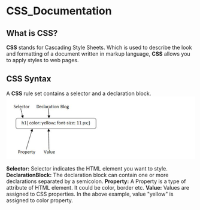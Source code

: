 # CSS_Documentation
## What is CSS?
**CSS** stands for Cascading Style Sheets. Which is used to describe the look and formatting of a document written in markup language, **CSS** allows you to apply styles to web pages.
## CSS Syntax
A **CSS** rule set contains a selector and a declaration block.
<img src="images/syntax.JPG" alt="synatx"/>

**Selector:** Selector indicates the HTML element you want to style. 
**DeclarationBlock:** The declaration block can contain one or more declarations separated by a semicolon.
**Property:** A Property is a type of attribute of HTML element. It could be color, border etc.
**Value:** Values are assigned to CSS properties. In the above example, value "yellow" is assigned to color property.
